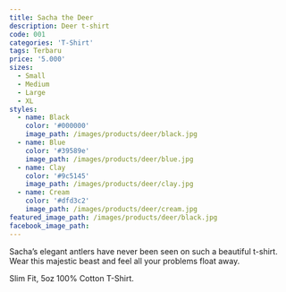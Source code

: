 ```yaml
---
title: Sacha the Deer
description: Deer t-shirt
code: 001
categories: 'T-Shirt'
tags: Terbaru
price: '5.000'
sizes:
  - Small
  - Medium
  - Large
  - XL
styles:
  - name: Black
    color: '#000000'
    image_path: /images/products/deer/black.jpg
  - name: Blue
    color: '#39589e'
    image_path: /images/products/deer/blue.jpg
  - name: Clay
    color: '#9c5145'
    image_path: /images/products/deer/clay.jpg
  - name: Cream
    color: '#dfd3c2'
    image_path: /images/products/deer/cream.jpg
featured_image_path: /images/products/deer/black.jpg
facebook_image_path:
---
```


Sacha’s elegant antlers have never been seen on such a beautiful t-shirt. Wear this majestic beast and feel all your problems float away.

Slim Fit, 5oz 100% Cotton T-Shirt.
